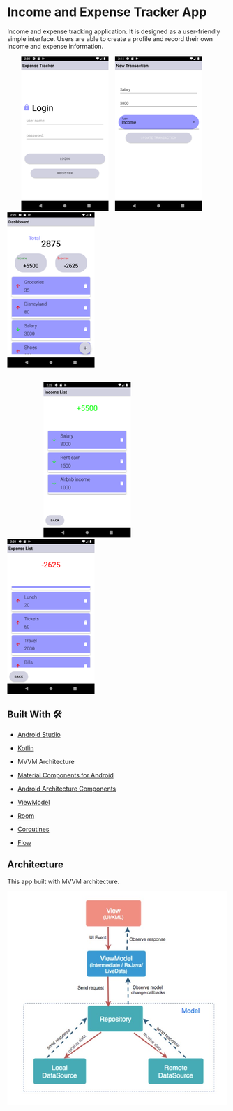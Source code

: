 # Income and Expense Tracker App
Income and expense tracking application. 
It is designed as a user-friendly simple interface. 
Users are able to create a profile and record their own income and expense information.

 &nbsp; &nbsp; &nbsp; &nbsp; <img src="https://github.com/sevvalkatirci/income-expense-tracker/blob/main/images/Screenshot_20220605_140305.png" width="200"/> &nbsp; &nbsp;<img src="https://github.com/sevvalkatirci/income-expense-tracker/blob/main/images/Screenshot_20220605_141447.png" width="200"/> &nbsp; &nbsp;   <img src="https://github.com/sevvalkatirci/income-expense-tracker/blob/main/images/Screenshot_20220605_142032.png" width="200"/> 
<br><br>

&nbsp; &nbsp; &nbsp; &nbsp; &nbsp; &nbsp; &nbsp; &nbsp; &nbsp; &nbsp; &nbsp;<img src="https://github.com/sevvalkatirci/income-expense-tracker/blob/main/images/Screenshot_20220605_142050.png" width="200"/>  &nbsp; &nbsp; &nbsp; <img src="https://github.com/sevvalkatirci/income-expense-tracker/blob/main/images/Screenshot_20220605_142119.png" width="200"/>



##  Built With  🛠
 - [Android Studio](https://developer.android.com/studio)
 - [Kotlin](https://kotlinlang.org/)
 - MVVM Architecture
 - [Material Components for Android](https://github.com/material-components/material-components-android#:~:text=Material%20Components%20for%20Android%20%28MDC,beautiful%20and%20functional%20Android%20apps.)
 - [Android Architecture Components](https://developer.android.com/topic/architecture)
 - [ViewModel](https://developer.android.com/topic/libraries/architecture/viewmodel)
 - [Room](https://developer.android.com/training/data-storage/room)
 - [Coroutines](https://kotlinlang.org/docs/coroutines-overview.html)
 
 - [Flow](https://kotlinlang.org/docs/flow.html)
 
## Architecture
This app built with MVVM architecture.

![MVVM](https://github.com/sevvalkatirci/income-expense-tracker/blob/main/images/Screenshot%202022-06-07%20141106.jpg)
